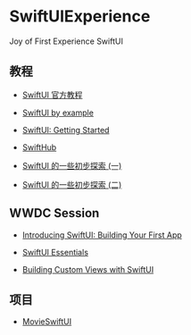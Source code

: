 # SwiftUIExperience
Joy of First Experience SwiftUI

## 教程
* [SwiftUI 官方教程](https://developer.apple.com/tutorials/swiftui/creating-and-combining-views)

* [SwiftUI by example](https://www.hackingwithswift.com/quick-start/swiftui)

* [SwiftUI: Getting Started](https://www.raywenderlich.com/3715234-swiftui-getting-started)

* [SwiftHub](https://swiftuihub.com/)

* [SwiftUI 的一些初步探索 (一)](https://onevcat.com/2019/06/swift-ui-firstlook/)

* [SwiftUI 的一些初步探索 (二)](https://onevcat.com/2019/06/swift-ui-firstlook-2/)

## WWDC Session

* [Introducing SwiftUI: Building Your First App
](https://developer.apple.com/videos/play/wwdc2019/204/)

* [SwiftUI Essentials](https://developer.apple.com/videos/play/wwdc2019/216)

* [Building Custom Views with SwiftUI](https://developer.apple.com/videos/play/wwdc2019/237)

## 项目

* [MovieSwiftUI](https://github.com/Dimillian/MovieSwiftUI)
